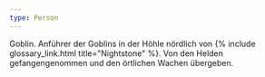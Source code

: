 ```yaml
---
type: Person
---
```


Goblin. Anführer der Goblins in der Höhle nördlich von {% include
glossary_link.html title="Nightstone" %}. Von den Helden gefangengenommen und
den örtlichen Wachen übergeben.
